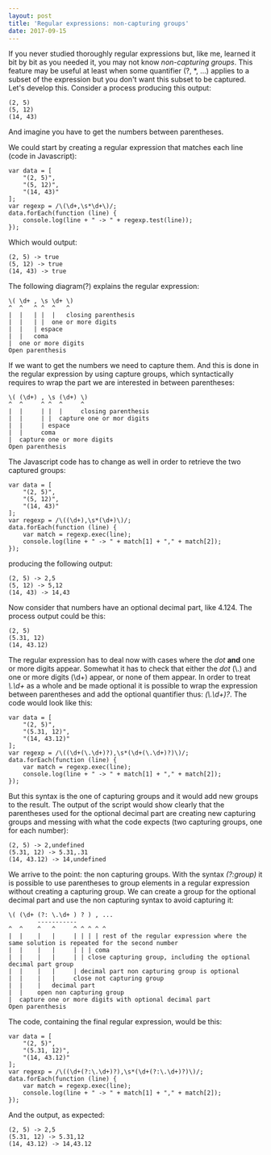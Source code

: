 ```yaml
---
layout: post
title: 'Regular expressions: non-capturing groups'
date: 2017-09-15
---
```


If you never studied thoroughly regular expressions but, like me, learned it bit by bit as you needed it, you may not know *non-capturing groups*. This feature may be useful at least when some quantifier (?, \*, ...) applies to a subset of the expression but you don't want this subset to be captured. Let's develop this. Consider a process producing this output:

	(2, 5)
	(5, 12)
	(14, 43)

And imagine you have to get the numbers between parentheses.

We could start by creating a regular expression that matches each line (code in Javascript):

	var data = [
		"(2, 5)",
		"(5, 12)",
		"(14, 43)"
	];
	var regexp = /\(\d+,\s*\d+\)/;
	data.forEach(function (line) { 
		console.log(line + " -> " + regexp.test(line));
	});

Which would output:

	(2, 5) -> true
	(5, 12) -> true
	(14, 43) -> true

The following diagram(?) explains the regular expression:

	\( \d+ , \s \d+ \)
	^  ^   ^ ^  ^   ^
	|  |   | |  |   closing parenthesis
	|  |   | |  one or more digits
	|  |   | espace
	|  |   coma
	|  one or more digits
	Open parenthesis

If we want to get the numbers we need to capture them. And this is done in the regular expression by using capture groups, which syntactically requires to wrap the part we are interested in between parentheses:

	\( (\d+) , \s (\d+) \)
	^  ^     ^ ^  ^     ^
	|  |     | |  |     closing parenthesis
	|  |     | |  capture one or mor digits
	|  |     | espace
	|  |     coma
	|  capture one or more digits
	Open parenthesis

The Javascript code has to change as well in order to retrieve the two captured groups:

	var data = [
		"(2, 5)",
		"(5, 12)",
		"(14, 43)"
	];
	var regexp = /\((\d+),\s*(\d+)\)/;
	data.forEach(function (line) { 
		var match = regexp.exec(line);
		console.log(line + " -> " + match[1] + "," + match[2]);
	});

producing the following output:

	(2, 5) -> 2,5
	(5, 12) -> 5,12
	(14, 43) -> 14,43

Now consider that numbers have an optional decimal part, like 4.124. The process output could be this:

	(2, 5)
	(5.31, 12)
	(14, 43.12)

The regular expression has to deal now with cases where the *dot* **and** one or more digits appear. Somewhat it has to check that either the *dot* (\\.) and one or more digits (\d+) appear, or none of them appear. In order to treat *\\.\d+* as a whole and be made optional it is possible to wrap the expression between parentheses and add the optional quantifier thus: *(\\.\d+)?*. The code would look like this:

	var data = [
		"(2, 5)",
		"(5.31, 12)",
		"(14, 43.12)"
	];
	var regexp = /\((\d+(\.\d+)?),\s*(\d+(\.\d+)?)\)/;
	data.forEach(function (line) { 
		var match = regexp.exec(line);
		console.log(line + " -> " + match[1] + "," + match[2]);
	});

But this syntax is the one of capturing groups and it would add new groups to the result. The output of the script would show clearly that the parentheses used for the optional decimal part are creating new capturing groups and messing with what the code expects (two capturing groups, one for each number):

	(2, 5) -> 2,undefined
	(5.31, 12) -> 5.31,.31
	(14, 43.12) -> 14,undefined

We arrive to the point: the non capturing groups. With the syntax *(?:group)* it is possible to use parentheses to group elements in a regular expression without creating a capturing group. We can create a group for the optional decimal part and use the non capturing syntax to avoid capturing it:

	\( (\d+ (?: \.\d+ ) ? ) , ...
	        -----------
	^  ^    ^   ^     ^ ^ ^ ^ ^
	|  |    |   |     | | | | rest of the regular expression where the same solution is repeated for the second number
	|  |    |   |     | | | coma
	|  |    |   |     | | close capturing group, including the optional decimal part group
	|  |    |   |     | decimal part non capturing group is optional
	|  |    |   |     close not capturing group
	|  |    |   decimal part
	|  |    open non capturing group
	|  capture one or more digits with optional decimal part
	Open parenthesis

The code, containing the final regular expression, would be this:

	var data = [
		"(2, 5)",
		"(5.31, 12)",
		"(14, 43.12)"
	];
	var regexp = /\((\d+(?:\.\d+)?),\s*(\d+(?:\.\d+)?)\)/;
	data.forEach(function (line) { 
		var match = regexp.exec(line);
		console.log(line + " -> " + match[1] + "," + match[2]);
	});

And the output, as expected:

	(2, 5) -> 2,5
	(5.31, 12) -> 5.31,12
	(14, 43.12) -> 14,43.12

